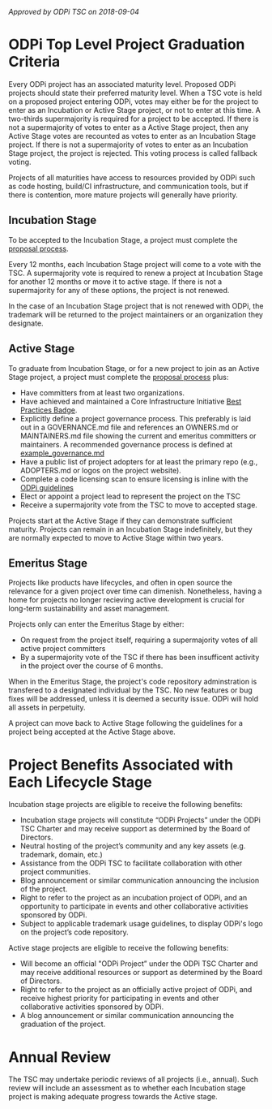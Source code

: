 *Approved by ODPi TSC on 2018-09-04*

# ODPi Top Level Project Graduation Criteria

Every ODPi project has an associated maturity level. Proposed ODPi projects should state their preferred maturity level. When a TSC vote is held on a proposed project entering ODPi, votes may either be for the project to enter as an Incubation or Active Stage project, or not to enter at this time. A two-thirds supermajority is required for a project to be accepted. If there is not a supermajority of votes to enter as a Active Stage project, then any Active Stage votes are recounted as votes to enter as an Incubation Stage project. If there is not a supermajority of votes to enter as an Incubation Stage project, the project is rejected. This voting process is called fallback voting.

Projects of all maturities have access to resources provided by ODPi such as code hosting, build/CI infrastructure, and communication tools, but if there is contention, more mature projects will generally have priority.

## Incubation Stage

To be accepted to the Incubation Stage, a project must complete the [proposal process](proposal_process.md).

Every 12 months, each Incubation Stage project will come to a vote with the TSC. A supermajority vote is required to renew a project at Incubation Stage for another 12 months or move it to active stage. If there is not a supermajority for any of these options, the project is not renewed.

In the case of an Incubation Stage project that is not renewed with ODPi, the trademark will be returned to the project maintainers or an organization they designate.

## Active Stage

To graduate from Incubation Stage, or for a new project to join as an Active Stage project, a project must complete the [proposal process](proposal_process.md) plus:

* Have committers from at least two organizations.
* Have achieved and maintained a Core Infrastructure Initiative [Best Practices Badge](https://bestpractices.coreinfrastructure.org/).
* Explicitly define a project governance process. This preferably is laid out in a GOVERNANCE.md file and references an OWNERS.md or MAINTAINERS.md file showing the current and emeritus committers or maintainers. A recommended governance process is defined at [example_governance.md](example_governance.md)
* Have a public list of project adopters for at least the primary repo (e.g., ADOPTERS.md or logos on the project website).
* Complete a code licensing scan to ensure licensing is inline with the [ODPi guidelines](contribution_guidelines.md)
* Elect or appoint a project lead to represent the project on the TSC
* Receive a supermajority vote from the TSC to move to accepted stage.

Projects start at the Active Stage if they can demonstrate sufficient maturity. Projects can remain in an Incubation Stage indefinitely, but they are normally expected to move to Active Stage within two years.

## Emeritus Stage

Projects like products have lifecycles, and often in open source the relevance for a given project over time can dimenish. Nonetheless, having a home for projects no longer recieving active development is crucial for long-term sustainability and asset management.

Projects only can enter the Emeritus Stage by either:

* On request from the project itself, requiring a supermajority votes of all active project committers
* By a supermajority vote of the TSC if there has been insufficent activity in the project over the course of 6 months.

When in the Emeritus Stage, the project's code repository adminstration is transfered to a designated individual by the TSC. No new features or bug fixes will be addressed, unless it is deemed a security issue. ODPi will hold all assets in perpetuity.

A project can move back to Active Stage following the guidelines for a project being accepted at the Active Stage above.

# Project Benefits Associated with Each Lifecycle Stage

Incubation stage projects are eligible to receive the following benefits:

* Incubation stage projects will constitute “ODPi Projects” under the ODPi TSC Charter and may receive support as determined by the Board of Directors.
* Neutral hosting of the project’s community and any key assets (e.g. trademark, domain, etc.)
* Assistance from the ODPi TSC to facilitate collaboration with other project communities.
* Blog announcement or similar communication announcing the inclusion of the project.
* Right to refer to the project as an incubation project of ODPi, and an opportunity to participate in events and other collaborative activities sponsored by ODPi.
* Subject to applicable trademark usage guidelines, to display ODPi's logo on the project’s code repository.

Active stage projects are eligible to receive the following benefits:

* Will become an official "ODPi Project” under the ODPi TSC Charter and may receive additional resources or support as determined by the Board of Directors.
* Right to refer to the project as an officially active project of ODPi, and receive highest priority for participating in events and other collaborative activities sponsored by ODPi.
* A blog announcement or similar communication announcing the graduation of the project.

# Annual Review

The TSC may undertake periodic reviews of all projects (i.e., annual). Such review will include an assessment as to whether each Incubation stage project is making adequate progress towards the Active stage.
